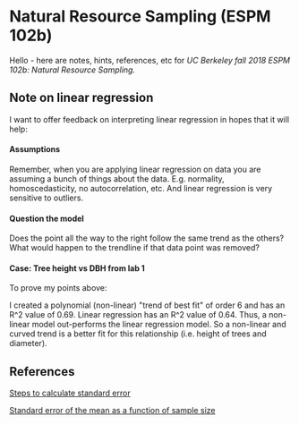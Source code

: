 # Natural Resource Sampling (ESPM 102b)

Hello - here are notes, hints, references, etc for *UC Berkeley fall 2018 ESPM 102b: Natural Resource Sampling.*

## Note on linear regression

I want to offer feedback on interpreting linear regression in hopes that it will help: 

#### Assumptions

Remember, when you are applying linear regression on data you are assuming a bunch of things about the data. E.g. normality, homoscedasticity, no autocorrelation, etc. And linear regression is very sensitive to outliers. 

#### Question the model

Does the point all the way to the right follow the same trend as the others? What would happen to the trendline if that data point was removed?

#### Case: Tree height vs DBH from lab 1

To prove my points above: 

I created a polynomial (non-linear) "trend of best fit" of order 6 and has an R^2 value of 0.69. Linear regression has an R^2 value of 0.64. Thus, a non-linear model out-performs the linear regression model. So a non-linear and curved trend is a better fit for this relationship (i.e. height of trees and diameter).

## References

[Steps to calculate standard error](https://www.radford.edu/~biol-web/stats/standarderrorcalc.pdf)

[Standard error of the mean as a function of sample size](http://davidmlane.com/hyperstat/A107371.html)
